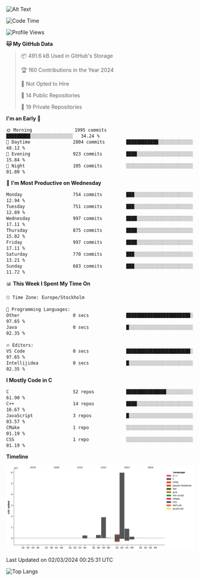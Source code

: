 ![Alt Text](https://media.tenor.com/3Gehha8RO-sAAAAC/goose-dance.gif)

<!--START_SECTION:waka-->
![Code Time](http://img.shields.io/badge/Code%20Time-0%20secs-blue)

![Profile Views](http://img.shields.io/badge/Profile%20Views-23-blue)

**🐱 My GitHub Data** 

> 📦 491.6 kB Used in GitHub's Storage 
 > 
> 🏆 160 Contributions in the Year 2024
 > 
> 🚫 Not Opted to Hire
 > 
> 📜 14 Public Repositories 
 > 
> 🔑 19 Private Repositories 
 > 
**I'm an Early 🐤** 

```text
🌞 Morning                1995 commits        █████████░░░░░░░░░░░░░░░░   34.24 % 
🌆 Daytime                2804 commits        ████████████░░░░░░░░░░░░░   48.12 % 
🌃 Evening                923 commits         ████░░░░░░░░░░░░░░░░░░░░░   15.84 % 
🌙 Night                  105 commits         ░░░░░░░░░░░░░░░░░░░░░░░░░   01.80 % 
```
📅 **I'm Most Productive on Wednesday** 

```text
Monday                   754 commits         ███░░░░░░░░░░░░░░░░░░░░░░   12.94 % 
Tuesday                  751 commits         ███░░░░░░░░░░░░░░░░░░░░░░   12.89 % 
Wednesday                997 commits         ████░░░░░░░░░░░░░░░░░░░░░   17.11 % 
Thursday                 875 commits         ████░░░░░░░░░░░░░░░░░░░░░   15.02 % 
Friday                   997 commits         ████░░░░░░░░░░░░░░░░░░░░░   17.11 % 
Saturday                 770 commits         ███░░░░░░░░░░░░░░░░░░░░░░   13.21 % 
Sunday                   683 commits         ███░░░░░░░░░░░░░░░░░░░░░░   11.72 % 
```


📊 **This Week I Spent My Time On** 

```text
🕑︎ Time Zone: Europe/Stockholm

💬 Programming Languages: 
Other                    0 secs              ████████████████████████░   97.65 % 
Java                     0 secs              █░░░░░░░░░░░░░░░░░░░░░░░░   02.35 % 

🔥 Editors: 
VS Code                  0 secs              ████████████████████████░   97.65 % 
Intellijidea             0 secs              █░░░░░░░░░░░░░░░░░░░░░░░░   02.35 % 
```

**I Mostly Code in C** 

```text
C                        52 repos            ███████████████░░░░░░░░░░   61.90 % 
C++                      14 repos            ████░░░░░░░░░░░░░░░░░░░░░   16.67 % 
JavaScript               3 repos             █░░░░░░░░░░░░░░░░░░░░░░░░   03.57 % 
CMake                    1 repo              ░░░░░░░░░░░░░░░░░░░░░░░░░   01.19 % 
CSS                      1 repo              ░░░░░░░░░░░░░░░░░░░░░░░░░   01.19 % 
```



**Timeline**

![Lines of Code chart](https://raw.githubusercontent.com/JXNCTED/JXNCTED/main/assets/bar_graph.png)


 Last Updated on 02/03/2024 00:25:31 UTC
<!--END_SECTION:waka-->

![Top Langs](https://github-readme-stats-rose-phi.vercel.app/api/top-langs/?username=jxncted\&layout=compact&hide=c,assembly,jupyter%20notebook)
